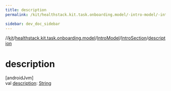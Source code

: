 ```yaml
---
title: description
permalink: /kit/healthstack.kit.task.onboarding.model/-intro-model/-intro-section/description.html

sidebar: dev_doc_sidebar
---
```

//[kit](../../../../kit.html)/[healthstack.kit.task.onboarding.model](../../index.html)/[IntroModel](../index.html)/[IntroSection](index.html)/[description](description.html)



# description



[androidJvm]\
val [description](description.html): [String](https://kotlinlang.org/api/latest/jvm/stdlib/kotlin/-string/index.html)




